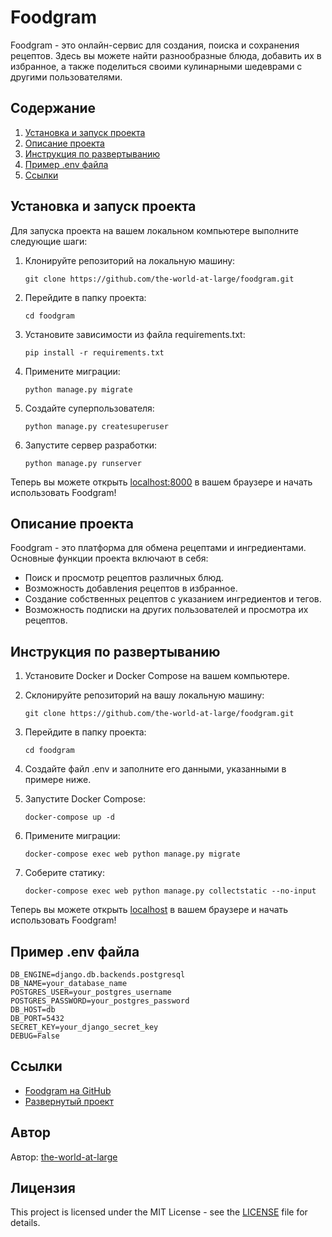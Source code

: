 # Foodgram

Foodgram - это онлайн-сервис для создания, поиска и сохранения рецептов. Здесь вы можете найти разнообразные блюда, добавить их в избранное, а также поделиться своими кулинарными шедеврами с другими пользователями.

## Содержание

1. [Установка и запуск проекта](#установка-и-запуск-проекта)
2. [Описание проекта](#описание-проекта)
3. [Инструкция по развертыванию](#инструкция-по-развертыванию)
4. [Пример .env файла](#пример-env-файла)
5. [Ссылки](#ссылки)

## Установка и запуск проекта

Для запуска проекта на вашем локальном компьютере выполните следующие шаги:

1. Клонируйте репозиторий на локальную машину:

    ```
    git clone https://github.com/the-world-at-large/foodgram.git
    ```

2. Перейдите в папку проекта:

    ```
    cd foodgram
    ```

3. Установите зависимости из файла requirements.txt:

    ```
    pip install -r requirements.txt
    ```

4. Примените миграции:

    ```
    python manage.py migrate
    ```

5. Создайте суперпользователя:

    ```
    python manage.py createsuperuser
    ```

6. Запустите сервер разработки:

    ```
    python manage.py runserver
    ```

Теперь вы можете открыть [localhost:8000](http://localhost:8000) в вашем браузере и начать использовать Foodgram!

## Описание проекта

Foodgram - это платформа для обмена рецептами и ингредиентами. Основные функции проекта включают в себя:

- Поиск и просмотр рецептов различных блюд.
- Возможность добавления рецептов в избранное.
- Создание собственных рецептов с указанием ингредиентов и тегов.
- Возможность подписки на других пользователей и просмотра их рецептов.

## Инструкция по развертыванию

1. Установите Docker и Docker Compose на вашем компьютере.
2. Склонируйте репозиторий на вашу локальную машину:

    ```
    git clone https://github.com/the-world-at-large/foodgram.git
    ```

3. Перейдите в папку проекта:

    ```
    cd foodgram
    ```

4. Создайте файл .env и заполните его данными, указанными в примере ниже.
5. Запустите Docker Compose:

    ```
    docker-compose up -d
    ```

6. Примените миграции:

    ```
    docker-compose exec web python manage.py migrate
    ```

7. Соберите статику:

    ```
    docker-compose exec web python manage.py collectstatic --no-input
    ```

Теперь вы можете открыть [localhost](http://localhost:80) в вашем браузере и начать использовать Foodgram!

## Пример .env файла

```
DB_ENGINE=django.db.backends.postgresql
DB_NAME=your_database_name
POSTGRES_USER=your_postgres_username
POSTGRES_PASSWORD=your_postgres_password
DB_HOST=db
DB_PORT=5432
SECRET_KEY=your_django_secret_key
DEBUG=False
```

## Ссылки

- [Foodgram на GitHub](https://github.com/the-world-at-large/foodgram-project-react)
- [Развернутый проект](http://sweetfoodgram.hopto.org)

## Автор

Автор: [the-world-at-large](https://github.com/the-world-at-large)

## Лицензия

This project is licensed under the MIT License - see the [LICENSE](LICENSE) file for details.
